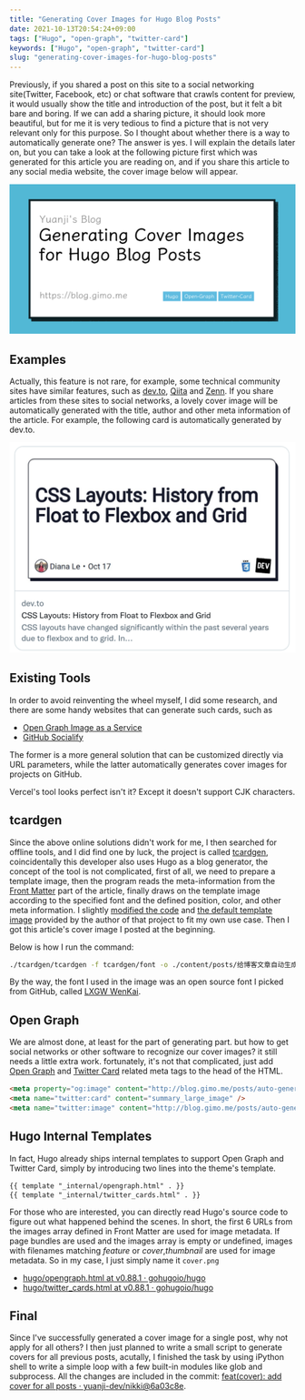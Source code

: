 ```yaml
---
title: "Generating Cover Images for Hugo Blog Posts"
date: 2021-10-13T20:54:24+09:00
tags: ["Hugo", "open-graph", "twitter-card"]
keywords: ["Hugo", "open-graph", "twitter-card"]
slug: "generating-cover-images-for-hugo-blog-posts"
---
```


Previously, if you shared a post on this site to a social networking site(Twitter, Facebook, etc) or chat software that crawls content for preview, it would usually show the title and introduction of the post, but it felt a bit bare and boring. If we can add a sharing picture, it should look more beautiful, but for me it is very tedious to find a picture that is not very relevant only for this purpose. So I thought about whether there is a way to automatically generate one? The answer is yes. I will explain the details later on, but you can take a look at the following picture first which was generated for this article you are reading on, and if you share this article to any social media website, the cover image below will appear.

![cover](cover.en.png)

<!--more-->

## Examples

Actually, this feature is not rare, for example, some technical community sites have similar features, such as [dev.to](https://dev.to/), [Qiita](https://qiita.com/) and [Zenn](https://zenn.dev/). If you share articles from these sites to social networks, a lovely cover image will be automatically generated with the title, author and other meta information of the article. For example, the following card is automatically generated by dev.to.

![dev.to demo](dev-to-twitter-card-demo.png)

## Existing Tools

In order to avoid reinventing the wheel myself, I did some research, and there are some handy websites that can generate such cards, such as

- [Open Graph Image as a Service](https://og-image.vercel.app/)
- [GitHub Socialify](https://socialify.git.ci/)

The former is a more general solution that can be customized directly via URL parameters, while the latter automatically generates cover images for projects on GitHub.

Vercel's tool looks perfect isn't it? Except it doesn't support CJK characters.

## tcardgen

Since the above online solutions didn't work for me, I then searched for offline tools, and I did find one by luck, the project is called [tcardgen](https://github.com/Ladicle/tcardgen), coincidentally this developer also uses Hugo as a blog generator, the concept of the tool is not complicated, first of all, we need to prepare a template image, then the program reads the meta-information from the [Front Matter](https://gohugo.io/content-management/front-matter/) part of the article, finally draws on the template image according to the specified font and the defined position, color, and other meta information. I slightly [modified the code](https://github.com/yuanji-dev/tcardgen/commit/f97389031d1c2261fad1674d7a92f56448ffda49) and [the default template image](https://github.com/Ladicle/tcardgen/tree/master/example) provided by the author of that project to fit my own use case. Then I got this article's cover image I posted at the beginning.

Below is how I run the command:

```bash
./tcardgen/tcardgen -f tcardgen/font -o ./content/posts/给博客文章自动生成分享图/cover..en.png -t tcardgen/template.png content/posts/给博客文章自动生成分享图/index.en.md
```

By the way, the font I used in the image was an open source font I picked from GitHub, called [LXGW WenKai](https://github.com/lxgw/LxgwWenKai).

## Open Graph

We are almost done, at least for the part of generating part. but how to get social networks or other software to recognize our cover images? it still needs a little extra work. fortunately, it's not that complicated, just add [Open Graph](https://ogp.me/) and [Twitter Card](https://developer.twitter.com/en/docs/twitter-for-websites/cards/overview/summary-card-with-large-image) related meta tags to the head of the HTML.

```html
<meta property="og:image" content="http://blog.gimo.me/posts/auto-generating-cover-for-post/cover.png" />
<meta name="twitter:card" content="summary_large_image" />
<meta name="twitter:image" content="http://blog.gimo.me/posts/auto-generating-cover-for-post/cover.png" />
```

## Hugo Internal Templates

In fact, Hugo already ships internal templates to support Open Graph and Twitter Card, simply by introducing two lines into the theme's template.

```go-html-template
{{ template "_internal/opengraph.html" . }}
{{ template "_internal/twitter_cards.html" . }}
```

For those who are interested, you can directly read Hugo's source code to figure out what happened behind the scenes. In short, the first 6 URLs from the images array defined in Front Matter are used for image metadata. If page bundles are used and the images array is empty or undefined, images with filenames matching _feature_ or _cover_,_thumbnail_ are used for image metadata. So in my case, I just simply name it `cover.png`

- [hugo/opengraph.html at v0.88.1 · gohugoio/hugo](https://github.com/gohugoio/hugo/blob/v0.88.1/tpl/tplimpl/embedded/templates/opengraph.html)
- [hugo/twitter_cards.html at v0.88.1 · gohugoio/hugo](https://github.com/gohugoio/hugo/blob/v0.88.1/tpl/tplimpl/embedded/templates/twitter_cards.html)

## Final

Since I've successfully generated a cover image for a single post, why not apply for all others? I then just planned to write a small script to generate covers for all previous posts, acutally, I finished the task by using iPython shell to write a simple loop with a few built-in modules like glob and subprocess. All the changes are included in the commit: [feat(cover): add cover for all posts · yuanji-dev/nikki@6a03c8e](https://github.com/yuanji-dev/nikki/commit/6a03c8e87c9a0180550c94ed74091b341099d797).
